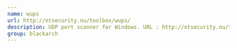 ```yaml
---
name: wups
url: http://ntsecurity.nu/toolbox/wups/
description: UDP port scanner for Windows. URL : http://ntsecurity.nu/toolbox/wups/ Groups : blackarch blackarch-windows blackarch-scanner
group: blackarch
---
```

